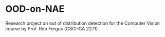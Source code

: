 # OOD-on-NAE

Research project on out of distribution detection for the Computer Vision course by Prof. Rob Fergus (CSCI-GA 2271)
